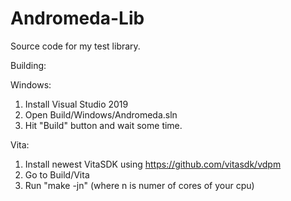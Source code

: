 # Andromeda-Lib

Source code for my test library.


Building:


Windows:

1. Install Visual Studio 2019
2. Open Build/Windows/Andromeda.sln
3. Hit "Build" button and wait some time.

Vita:

1. Install newest VitaSDK using https://github.com/vitasdk/vdpm  
2. Go to Build/Vita
3. Run "make -jn"  (where n is numer of cores of your cpu)  


